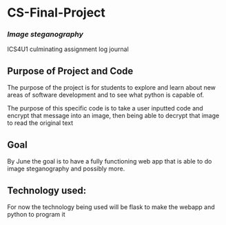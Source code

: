 # CS-Final-Project

### ***Image steganography***
ICS4U1 culminating assignment log journal 

## Purpose of Project and Code

The purpose of the project is for students to explore and learn about new areas of software development and to see what python is capable of.

The purpose of this specific code is to take a user inputted code and encrypt that message into an image, then being able to decrypt that image to read the original text

## Goal

By June the goal is to have a fully functioning web app that is able to do image steganography and possibly more. 

## Technology used:

For now the technology being used will be flask to make the webapp and python to program it
